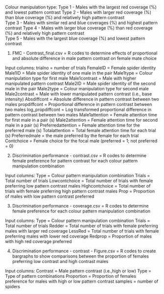 Colour manipulation type:
Type 1 - Males with the largest red coverage (%) and lowest pattern contrast
Type 2 - Males with larger red coverage (%) than blue coverage (%) and relatively high pattern contrast  
Type 3 - Males with similar red and blue coverages (%) and highest pattern contrast
Type 4 - Males with larger blue coverage (%) than red coverage (%) and relatively high pattern contrast  
Type 5 - Males with the largest blue coverage (%) and lowest pattern contrast

1. FMC - Contrast_final.csv = R codes to determine effects of proportional and absolute difference in male pattern contrast on female mate choice

Input columns:
trialno = number of trials
FemaleID = Female spider identity
Male1ID = Male spider identity of one male in the pair
Male1type = Colour manipulation type for first male 
Male1contrast = Male with higher manipulated pattern contrast 
Male2ID = Male spider identity of the second male in the pair
Male2type = Colour manipulation type for second male 
Male2contrast = Male with lower manipulated pattern contrast (i.e., base intensity)
Absdiffcont = Absolute difference in pattern contrast between two males
propdiffcont = Proportional difference in pattern contrast between two males 
log_propdiffcont = Log transformed proportional difference in pattern contrast between two males
Male1attention = Female attention time for first male in a pair (s)
Male2attention = Female attention time for second male in a pair (s)
Preferredattention = Female attention time for the preferred male (s)
Totalattention = Total female attention time for each trial (s)
Preferredmale = the male preferred by the female for each trial 
Contchoice = Female choice for the focal male (preferred = 1; not preferred = 0)
		
2. Discrimination performance - contrast.csv = R codes to determine female preference for pattern contrast for each colour pattern manipulation combination

Input columns:
Type = Colour pattern manipulation combination
Trials = Total number of trials 
Lowcontchoice = Total number of trials with female preferring low pattern contrast males
Highcontchoice = Total number of trials with female preferring high pattern contrast males
Prop = Proportion of males with low pattern contrast preferred
		
3. Discrimination performance - coverage.csv = R codes to determine female preference for each colour pattern manipulation combination

Input columns:
Type = Colour pattern manipulation combination
Trials = Total number of trials 
Redder = Total number of trials with female preferring males with larger red coverage
LessRed = Total number of trials with female preferring males with lower red coverage
Redprop = Proportion of males with high red coverage preferred

4. Discrimination performance - contrast - Figure.csv = R codes to create bargraphs to show comparisons between the proportion of females preferring low contrast and high contrast males

Input columns:
Contrast = Male pattern contrast (i.e.,high or low)
Type = Type of pattern combinations
Proportion = Proportion of females preference for males with high or low pattern contrast
samples = number of spiders
